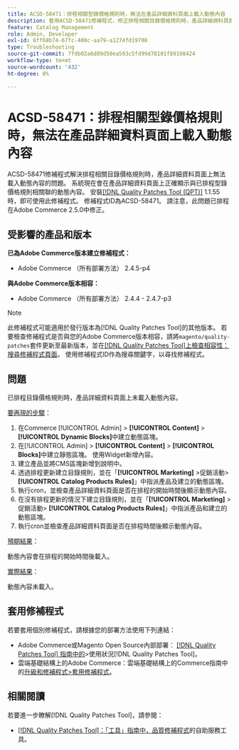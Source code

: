 ```yaml
---
title: ACSD-58471：排程相關型錄價格規則時，無法在產品詳細資料頁面上載入動態內容
description: 套用ACSD-58471修補程式，修正排程相關目錄價格規則時，產品詳細資料頁面上無法載入動態內容的Adobe Commerce問題。
feature: Catalog Management
role: Admin, Developer
exl-id: 6ff68b74-67fc-400c-aa79-a1274fd19708
type: Troubleshooting
source-git-commit: 7fdb02a6d89d50ea593c5fd99d78101f89198424
workflow-type: tm+mt
source-wordcount: '432'
ht-degree: 0%

---
```


# ACSD-58471：排程相關型錄價格規則時，無法在產品詳細資料頁面上載入動態內容

ACSD-58471修補程式解決排程相關目錄價格規則時，產品詳細資料頁面上無法載入動態內容的問題。 系統現在會在產品詳細資料頁面上正確顯示與已排程型錄價格規則相關聯的動態內容。 安裝[[!DNL Quality Patches Tool (QPT)]](/help/tools/quality-patches-tool/quality-patches-tool-to-self-serve-quality-patches.md) 1.1.55時，即可使用此修補程式。 修補程式ID為ACSD-58471。 請注意，此問題已排程在Adobe Commerce 2.5.0中修正。

## 受影響的產品和版本

**已為Adobe Commerce版本建立修補程式：**
* Adobe Commerce （所有部署方法） 2.4.5-p4

**與Adobe Commerce版本相容：**
* Adobe Commerce （所有部署方法） 2.4.4 - 2.4.7-p3

>[!NOTE]
>
>此修補程式可能適用於發行版本為[!DNL Quality Patches Tool]的其他版本。 若要檢查修補程式是否與您的Adobe Commerce版本相容，請將`magento/quality-patches`套件更新至最新版本，並在[[!DNL Quality Patches Tool]上檢查相容性：搜尋修補程式頁面](https://experienceleague.adobe.com/tools/commerce-quality-patches/index.html)。 使用修補程式ID作為搜尋關鍵字，以尋找修補程式。

## 問題

已排程目錄價格規則時，產品詳細資料頁面上未載入動態內容。

<u>要再現的步驟</u>：

1. 在Commerce [!UICONTROL Admin] > **[!UICONTROL Content]** > **[!UICONTROL Dynamic Blocks]**&#x200B;中建立動態區塊。
1. 在[!UICONTROL Admin] > **[!UICONTROL Content]** > **[!UICONTROL Blocks]**&#x200B;中建立靜態區塊。 使用Widget新增內容。
1. 建立產品並將CMS區塊新增到說明中。
1. 透過排程更新建立目錄規則，並在「**[!UICONTROL Marketing]** >促銷活動> **[!UICONTROL Catalog Products Rules]**」中指派產品及建立的動態區塊。
1. 執行cron，並檢查產品詳細資料頁面是否在排程的開始時間後顯示動態內容。
1. 在沒有排程更新的情況下建立目錄規則，並在「**[!UICONTROL Marketing]** >促銷活動> **[!UICONTROL Catalog Products Rules]**」中指派產品和建立的動態區塊。
1. 執行cron並檢查產品詳細資料頁面是否在排程時間後顯示動態內容。


<u>預期結果</u>：

動態內容會在排程的開始時間後載入。

<u>實際結果</u>：

動態內容未載入。

## 套用修補程式

若要套用個別修補程式，請根據您的部署方法使用下列連結：

* Adobe Commerce或Magento Open Source內部部署： [[!DNL Quality Patches Tool] 指南中的](/help/tools/quality-patches-tool/usage.md)>使用狀況[!DNL Quality Patches Tool]。
* 雲端基礎結構上的Adobe Commerce：雲端基礎結構上的Commerce指南中的[升級和修補程式>套用修補程式](https://experienceleague.adobe.com/docs/commerce-cloud-service/user-guide/develop/upgrade/apply-patches.html)。


## 相關閱讀

若要進一步瞭解[!DNL Quality Patches Tool]，請參閱：

* [[!DNL Quality Patches Tool]：「工具」指南中，品質修補程式](/help/tools/quality-patches-tool/quality-patches-tool-to-self-serve-quality-patches.md)的自助服務工具。
